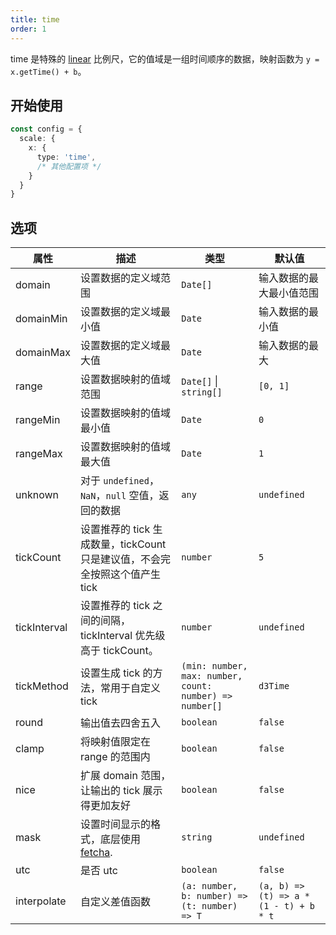 ```yaml
---
title: time
order: 1
---
```


time 是特殊的 [linear](/options/plots/scale/linear) 比例尺，它的值域是一组时间顺序的数据，映射函数为 `y = x.getTime() + b`。

## 开始使用

```ts
const config = {
  scale: {
    x: { 
      type: 'time',
      /* 其他配置项 */
    }
  }
}
```

## 选项

| 属性 | 描述 | 类型 | 默认值 |
| -------------| ----------------------------------------------------------- | -----| ------- |
| domain      | 设置数据的定义域范围                                            | `Date[]` | 输入数据的最大最小值范围 |
| domainMin      | 设置数据的定义域最小值                                     | `Date` | 输入数据的最小值 |
| domainMax      | 设置数据的定义域最大值                                           | `Date` | 输入数据的最大 |
| range       | 设置数据映射的值域范围                                           | `Date[]` \| `string[]` | `[0, 1]` |
| rangeMin       | 设置数据映射的值域最小值                                        | `Date` | `0` |
| rangeMax       | 设置数据映射的值域最大值                                      | `Date` | `1` |
| unknown      | 对于 `undefined`， `NaN`，`null` 空值，返回的数据               | `any` | `undefined` |
| tickCount    | 设置推荐的 tick 生成数量，tickCount 只是建议值，不会完全按照这个值产生 tick | `number` | `5` |
| tickInterval | 设置推荐的 tick 之间的间隔，tickInterval 优先级高于 tickCount。| `number` | `undefined` |
| tickMethod   | 设置生成 tick 的方法，常用于自定义 tick                          | `(min: number, max: number, count: number) => number[]`      | `d3Time` |
| round       | 输出值去四舍五入                                                | `boolean` | `false` |
| clamp       | 将映射值限定在 range 的范围内                                    | `boolean` | `false` |
| nice        | 扩展 domain 范围，让输出的 tick 展示得更加友好                     | `boolean` | `false` |
| mask        | 设置时间显示的格式，底层使用 [fetcha](https://github.com/taylorhakes/fecha). | `string` | `undefined` |
| utc         | 是否 utc                                                      | `boolean` | `false` |
| interpolate | 自定义差值函数                                                  | `(a: number, b: number) => (t: number) => T` | `(a, b) => (t) => a * (1 - t) + b * t` |
